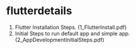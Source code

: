 # flutterdetails
1. Flutter Installation Steps. (1_FlutterInstall.pdf)
2. Initial Steps to run default app and simple app. 
     (2_AppDevelopmentInitialSteps.pdf)
